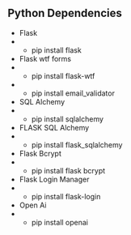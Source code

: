 ## Python Dependencies

- Flask
- - pip install flask
- Flask wtf forms
- - pip install flask-wtf
- - pip install email_validator
- SQL Alchemy
- - pip install sqlalchemy
- FLASK SQL Alchemy
- - pip install flask_sqlalchemy
- Flask Bcrypt
- - pip install flask bcrypt
- Flask Login Manager
- - pip install flask-login
- Open Ai
- - pip install openai